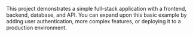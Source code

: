 This project demonstrates a simple full-stack application with a frontend, backend, database, and API. You can expand upon this basic example by adding user authentication, more complex features, or deploying it to a production environment.
